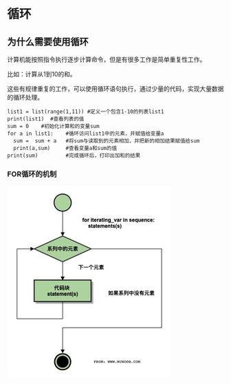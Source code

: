 # 循环

## 为什么需要使用循环

计算机能按照指令执行逐步计算命令，但是有很多工作是简单重复性工作。

比如：计算从1到10的和。

这些有规律重复的工作，可以使用循环语句执行，通过少量的代码，实现大量数据的循环处理。

```text
list1 = list(range(1,11)) #定义一个包含1-10的列表list1
print(list1)  #查看列表的值
sum = 0    #初始化计算和的变量sum
for a in list1:    #循环访问list1中的元素，并赋值给变量a
  sum =  sum + a   #将sum与读取到的元素相加，并把新的相加结果赋值给sum
  print(a,sum)     #查看变量a和sum的值
print(sum)         #完成循环后，打印出加和的结果
```

### FOR循环的机制

![](../../.gitbook/assets/image%20%285%29.png)





